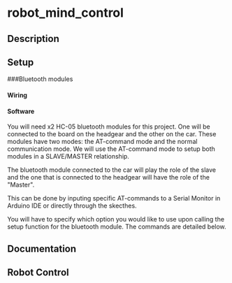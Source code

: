 # robot_mind_control

## Description


## Setup

###Bluetooth modules

#### Wiring

#### Software

You will need x2 HC-05 bluetooth modules for this project. One will be connected to the board on the headgear and the other on the car. These modules have two modes: the AT-command mode and the normal communication mode. We will use the AT-command mode to setup both modules in a SLAVE/MASTER relationship. 

The bluetooth module connected to the car will play the role of the slave and the one that is connected to the headgear will have the role of the "Master".

This can be done by inputing specific AT-commands to a Serial Monitor in Arduino IDE or directly through the skecthes.

You will have to specify which option you would like to use upon calling the setup function for the bluetooth module. The commands are detailed below.

## Documentation


## Robot Control

